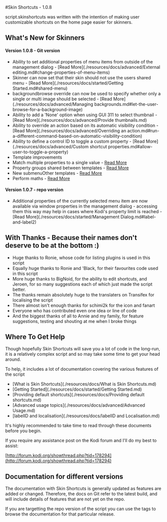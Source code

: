 #Skin Shortcuts - 1.0.8

script.skinshortcuts was written with the intention of making user customizable shortcuts on the home page easier for skinners.


## What's New for Skinners

#### Version 1.0.8 - Git version

- Ability to set additional properties of menu items from outside of the management dialog - [Read More](./resources/docs/advanced/External editing.md#change-properties-of-menu-items)
- Skinner can now set that their skin should not use the users shared menu - [Read More](./resources/docs/started/Getting Started.md#shared-menu)
- backgroundbrowse override can now be used to specify whether only a single or multi image should be selected - [Read More](./resources/docs/advanced/Managing backgrounds.md#let-the-user-browse-for-a-background-image)
- Ability to add a 'None' option when using GUI 311 to select thumbnail - [Read More](./resources/docs/advanced/Provide thumbnails.md)
- Ability to override an action based on its automatic visibility condition - [Read More](./resources/docs/advanced/Overriding an action.md#run-a-different-command-based-on-automatic-visibility-condition)
- Ability to define a control ID to toggle a custom property - [Read More](./resources/docs/advanced/Custom shortcut properties.md#allow-user-to-toggle-a-property)
- Template improvements
 - Match multiple properties to a single value - [Read More](./resources/docs/advanced/Templates.md#set-a-property-based-on-multiple-elements)
 - Property groups shared between templates - [Read More](./resources/docs/advanced/Templates.md#property-groups)
 - New submenuOther templates - [Read More](./resources/docs/advanced/Templates.md#types-of-templates)
 - Perform maths - [Read More](./resources/docs/advanced/Templates.md#performing-maths)

#### Version 1.0.7 - repo version

- Additional properties of the currently selected menu item are now available via window properties in the management dialog - accessing them this way may help in cases where Kodi's property limit is reached - [Read More](./resources/docs/started/Management Dialog.md#label-and-label2)
 
## With Thanks - Because their names don't deserve to be at the bottom :)

- Huge thanks to Ronie, whose code for listing plugins is used in this script
- Equally huge thanks to Ronie and 'Black, for their favourites code used in this script
- More huge thanks to BigNoid, for the ability to edit shortcuts, and Jeroen, for so many suggestions each of which just made the script better.
- The thanks remain absolutely huge to the translaters on Transifex for localising the script
- There almost isn't enough thanks for schimi2k for the icon and fanart
- Everyone who has contributed even one idea or line of code
- And the biggest thanks of all to Annie and my family, for feature suggestions, testing and shouting at me when I broke things

## Where To Get Help

Though hopefully Skin Shortcuts will save you a lot of code in the long-run, it is a relatively complex script and so may take some time to get your head around.

To help, it includes a lot of documentation covering the various features of the script

* [What is Skin Shortcuts](./resources/docs/What is Skin Shortcuts.md)
* [Getting Started](./resources/docs/started/Getting Started.md)
* [Providing default shortcuts](./resources/docs/Providing default shortcuts.md)
* [Advanced usage topics](./resources/docs/advanced/Advanced Usage.md)
* [labelID and localisation](./resources/docs/labelID and Localisation.md)

It's highly recommended to take time to read through these documents before you begin.

If you require any assistance post on the Kodi forum and I'll do my best to assist:

[http://forum.kodi.org/showthread.php?tid=178294](http://forum.kodi.org/showthread.php?tid=178294)

## Documentation for different versions

The documentation with Skin Shortcuts is generally updated as features are added or changed. Therefore, the docs on Git refer to the latest build, and will include details of features that are not yet on the repo.

If you are targetting the repo version of the script you can use the tags to browse the documentation for that particular release.

